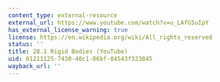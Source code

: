 ```yaml
---
content_type: external-resource
external_url: https://www.youtube.com/watch?v=u_LAfG5uIpY
has_external_license_warning: true
license: https://en.wikipedia.org/wiki/All_rights_reserved
status: ''
title: 28.1 Rigid Bodies (YouTube)
uid: 01211125-7430-40c1-86bf-04543f323845
wayback_url: ''
---
```

